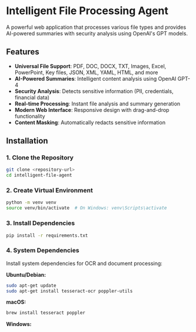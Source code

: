 # Intelligent File Processing Agent

A powerful web application that processes various file types and provides AI-powered summaries with security analysis using OpenAI's GPT models.

## Features

- **Universal File Support**: PDF, DOC, DOCX, TXT, Images, Excel, PowerPoint, Key files, JSON, XML, YAML, HTML, and more
- **AI-Powered Summaries**: Intelligent content analysis using OpenAI GPT-4
- **Security Analysis**: Detects sensitive information (PII, credentials, financial data)
- **Real-time Processing**: Instant file analysis and summary generation
- **Modern Web Interface**: Responsive design with drag-and-drop functionality
- **Content Masking**: Automatically redacts sensitive information

## Installation

### 1. Clone the Repository

```bash
git clone <repository-url>
cd intelligent-file-agent
```

### 2. Create Virtual Environment

```bash
python -m venv venv
source venv/bin/activate  # On Windows: venv\Scripts\activate
```

### 3. Install Dependencies

```bash
pip install -r requirements.txt
```

### 4. System Dependencies

Install system dependencies for OCR and document processing:

**Ubuntu/Debian:**
```bash
sudo apt-get update
sudo apt-get install tesseract-ocr poppler-utils
```

**macOS:**
```bash
brew install tesseract poppler
```

**Windows:**